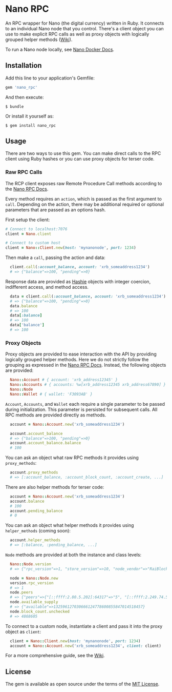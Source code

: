 # Nano RPC

An RPC wrapper for Nano (the digital currency) written in Ruby.  It connects to an individual Nano node that you control.  There's a client object you can use to make explicit RPC calls as well as proxy objects with logically grouped helper methods ([Wiki](https://github.com/jcraigk/ruby_nano_rpc/wiki)).

To run a Nano node locally, see [Nano Docker Docs](https://github.com/clemahieu/raiblocks/wiki/Docker-node).

## Installation

Add this line to your application's Gemfile:

```ruby
gem 'nano_rpc'
```

And then execute:

    $ bundle

Or install it yourself as:

    $ gem install nano_rpc

## Usage

There are two ways to use this gem.  You can make direct calls to the RPC client using Ruby hashes or you can use proxy objects for terser code.

### Raw RPC Calls

The RCP client exposes raw Remote Procedure Call methods according to the [Nano RPC Docs](https://github.com/clemahieu/raiblocks/wiki/RPC-protocol).

Every method requires an `action`, which is passed as the first argument to `call`.  Depending on the action, there may be additional required or optional parameters that are passed as an options hash.

First setup the client:

```ruby
# Connect to localhost:7076
client = Nano.client

# Connect to custom host
client = Nano::Client.new(host: 'mynanonode', port: 1234)
```

Then make a `call`, passing the action and data:

```ruby
  client.call(:account_balance, account: 'xrb_someaddress1234')
  # => {"balance"=>100, "pending"=>0}
````

Response data are provided as [Hashie](https://github.com/intridea/hashie) objects with integer coercion, indifferent access, and method access.

```ruby
  data = client.call(:account_balance, account: 'xrb_someaddress1234')
  # => {"balance"=>100, "pending"=>0}
  data.balance
  # => 100
  data[:balance]
  # => 100
  data['balance']
  # => 100
````

### Proxy Objects

Proxy objects are provided to ease interaction with the API by providing logically grouped helper methods. Here we do not strictly follow the grouping as expressed in the [Nano RPC Docs](https://github.com/clemahieu/raiblocks/wiki/RPC-protocol).  Instead, the following objects are provided:

```ruby
  Nano::Account # { account: 'xrb_address12345' }
  Nano::Accounts # { accounts: %w[xrb_address12345 xrb_address67890] }
  Nano::Node
  Nano::Wallet # { wallet: 'F3093AB' }
```

`Account`, `Accounts`, and `Wallet` each require a single parameter to be passed during initialization.  This parameter is persisted for subsequent calls.  All RPC methods are provided directly as methods.

```ruby
  account = Nano::Account.new('xrb_someaddress1234')

  account.account_balance
  # => {"balance"=>100, "pending"=>0}
  account.account_balance.balance
  # 100
```

You can ask an object what raw RPC methods it provides using `proxy_methods`:

```ruby
  account.proxy_methods
  # => [:account_balance, :account_block_count, :account_create, ...]
```

There are also helper methods for terser code:

```ruby
  account = Nano::Account.new('xrb_someaddress1234')
  account.balance
  # 100
  account.pending_balance
  # 0
```

You can ask an object what helper methods it provides using `helper_methods` (coming soon):

```ruby
  account.helper_methods
  # => [:balance, :pending_balance, ...]
```

`Node` methods are provided at both the instance and class levels:

```ruby
  Nano::Node.version
  # => {"rpc_version"=>1, "store_version"=>10, "node_vendor"=>"RaiBlocks 9.0"}

  node = Nano::Node.new
  version.rpc_version
  # => 1
  node.peers
  # => {"peers"=>{"[::ffff:2.80.5.202]:64317"=>"5", "[::ffff:2.249.74.58]:7075"=>"5", "[::ffff:5.9.31.82]:7077"=>"4", ... }
  node.available_supply
  # => {"available"=>132596127030666124778600855847014518457}
  node.block_count.unchecked
  # => 4868605
```

To connect to a custom node, instantiate a client and pass it into the proxy object as `client`:

```ruby
  client = Nano::Client.new(host: 'mynanonode', port: 1234)
  account = Nano::Account.new('xrb_someaddress1234', client: client)
```

For a more comprehensive guide, see the [Wiki](https://github.com/jcraigk/ruby_nano_rpc/wiki).

## License

The gem is available as open source under the terms of the [MIT License](https://opensource.org/licenses/MIT).
